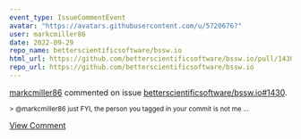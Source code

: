 ```yaml
---
event_type: IssueCommentEvent
avatar: "https://avatars.githubusercontent.com/u/5720676?"
user: markcmiller86
date: 2022-09-29
repo_name: betterscientificsoftware/bssw.io
html_url: https://github.com/betterscientificsoftware/bssw.io/pull/1430
repo_url: https://github.com/betterscientificsoftware/bssw.io
---
```


<a href='https://github.com/markcmiller86' target='_blank'>markcmiller86</a> commented on issue <a href='https://github.com/betterscientificsoftware/bssw.io/pull/1430' target='_blank'>betterscientificsoftware/bssw.io#1430</a>.

<small>> @markcmiller86 just FYI, the person you tagged in your commit is not me...</small>

<a href='https://github.com/betterscientificsoftware/bssw.io/pull/1430' target='_blank'>View Comment</a>